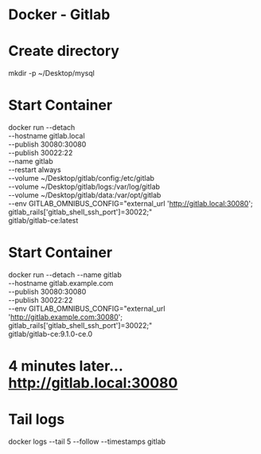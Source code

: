 # Docker - Gitlab


# Create directory
mkdir -p ~/Desktop/mysql

# Start Container
docker run --detach \
  --hostname gitlab.local \
  --publish 30080:30080 \
  --publish 30022:22 \
  --name gitlab \
  --restart always \
  --volume ~/Desktop/gitlab/config:/etc/gitlab \
  --volume ~/Desktop/gitlab/logs:/var/log/gitlab \
  --volume ~/Desktop/gitlab/data:/var/opt/gitlab \
  --env GITLAB_OMNIBUS_CONFIG="external_url 'http://gitlab.local:30080'; gitlab_rails['gitlab_shell_ssh_port']=30022;" \
  gitlab/gitlab-ce:latest

# Start Container
docker run --detach --name gitlab \
	--hostname gitlab.example.com \
	--publish 30080:30080 \
         --publish 30022:22 \
	--env GITLAB_OMNIBUS_CONFIG="external_url 'http://gitlab.example.com:30080'; gitlab_rails['gitlab_shell_ssh_port']=30022;" \
	gitlab/gitlab-ce:9.1.0-ce.0

# 4 minutes later... http://gitlab.local:30080

# Tail logs
docker logs --tail 5 --follow --timestamps gitlab
